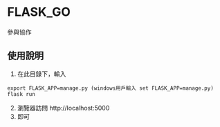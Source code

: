 # FLASK_GO

參與協作

## 使用說明

1. 在此目錄下，輸入

```
export FLASK_APP=manage.py (windows用戶輸入 set FLASK_APP=manage.py)
flask run
```

2. 瀏覽器訪問 http://localhost:5000
3. 即可